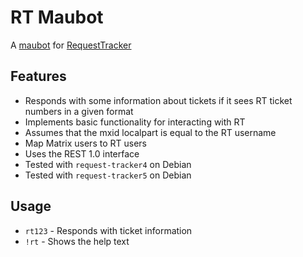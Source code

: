 # RT Maubot
A [maubot](https://github.com/maubot/maubot) for [RequestTracker](https://bestpractical.com/request-tracker)

## Features
- Responds with some information about tickets if it sees RT ticket numbers in a given format
- Implements basic functionality for interacting with RT
- Assumes that the mxid localpart is equal to the RT username
- Map Matrix users to RT users
- Uses the REST 1.0 interface
- Tested with `request-tracker4` on Debian
- Tested with `request-tracker5` on Debian

## Usage
- `rt123` - Responds with ticket information
- `!rt` - Shows the help text
